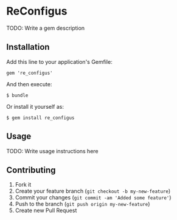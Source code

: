 # ReConfigus

TODO: Write a gem description

## Installation

Add this line to your application's Gemfile:

    gem 're_configus'

And then execute:

    $ bundle

Or install it yourself as:

    $ gem install re_configus

## Usage

TODO: Write usage instructions here

## Contributing

1. Fork it
2. Create your feature branch (`git checkout -b my-new-feature`)
3. Commit your changes (`git commit -am 'Added some feature'`)
4. Push to the branch (`git push origin my-new-feature`)
5. Create new Pull Request
